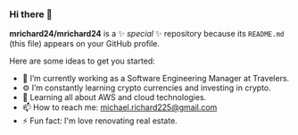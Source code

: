 ### Hi there 👋

**mrichard24/mrichard24** is a ✨ _special_ ✨ repository because its `README.md` (this file) appears on your GitHub profile.

Here are some ideas to get you started:

- 🏢 I’m currently working as a Software Engineering Manager at Travelers. 
- ⚙️ I’m constantly learning crypto currencies and investing in crypto. 
- 🌱 Learning all about AWS and cloud technologies.
- 📫 How to reach me: michael.richard225@gmail.com
- ⚡ Fun fact: I'm love renovating real estate. 
